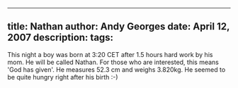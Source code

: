 -----
title:  Nathan
author: Andy Georges
date: April 12, 2007
description: 
tags: 
-----







This night a boy was born at 3:20 CET after 1.5 hours hard work by his
mom. He will be called Nathan. For those who are interested, this means
'God has given'. He measures 52.3 cm and weighs 3.820kg. He seemed to be
quite hungry right after his birth :-)




